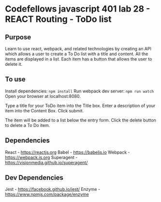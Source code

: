 # Codefellows javascript 401 lab 28 - REACT Routing - ToDo list

## Purpose

Learn to use react, webpack, and related technologies by creating an API which allows a user to create a To Do list with a title and content. All the items are displayed in a list. Each item has a button that allows the user to delete it.

## To use

Install dependencies:
`npm install`
Run webpack dev server:
`npm run watch`
Open your browser at localhost:8080.

Type a title for your ToDo item into the Title box. Enter a description of your item into the Content Box. Click submit.

The item will be added to a list below the entry form. Click the delete button to delete a To Do item.

## Dependencies

React - https://reactjs.org
Babel - https://babeljs.io
Webpack - https://webpack.js.org
Superagent - https://visionmedia.github.io/superagent/

## Dev Dependencies

Jest - https://facebook.github.io/jest/
Enzyme - https://www.npmjs.com/package/enzyme
